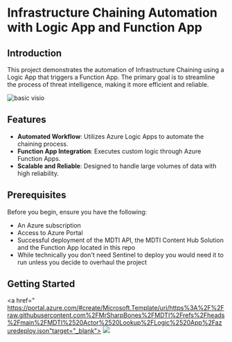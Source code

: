 # Infrastructure Chaining Automation with Logic App and Function App

## Introduction

This project demonstrates the automation of Infrastructure Chaining using a Logic App that triggers a Function App. The primary goal is to streamline the process of threat intelligence, making it more efficient and reliable.

![basic visio](https://github.com/user-attachments/assets/91d0419e-97be-48f3-9f51-07f0f36347ca)

## Features

- **Automated Workflow**: Utilizes Azure Logic Apps to automate the chaining process.
- **Function App Integration**: Executes custom logic through Azure Function Apps.
- **Scalable and Reliable**: Designed to handle large volumes of data with high reliability.

## Prerequisites

Before you begin, ensure you have the following:

- An Azure subscription
- Access to Azure Portal
- Successful deployment of the MDTI API, the MDTI Content Hub Solution and the Function App located in this repo
- While technically you don't need Sentinel to deploy you would need it to run unless you decide to overhaul the project

## Getting Started

<a href="
https://portal.azure.com/#create/Microsoft.Template/uri/https%3A%2F%2Fraw.githubusercontent.com%2FMrSharpBones%2FMDTI%2Frefs%2Fheads%2Fmain%2FMDTI%2520Actor%2520Lookup%2FLogic%2520App%2Fazuredeploy.json"target="_blank">
<img src="https://aka.ms/deploytoazurebutton"/>
</a>

